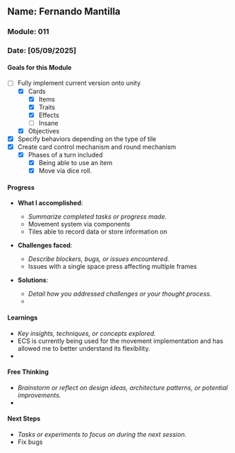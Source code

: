 <!-- Markdown Docs: https://docs.github.com/en/get-started/writing-on-github/getting-started-with-writing-and-formatting-on-github/basic-writing-and-formatting-syntax -->
## Name: Fernando Mantilla
### Module: 011

<!-- Repeat the below as needed-->
### Date: [05/09/2025]

#### Goals for this Module
<!-- Example Template (include the brackets to make a checklist, fill them in as appropriate
- [ ] Goal 1
- [ ] Goal 2
- [ ] Goal 3
-->
- [ ] Fully implement current version onto unity
  -  [x] Cards
    -  [x] Items
    -  [x] Traits
    -  [x] Effects
    -  [ ] Insane 
  -  [x] Objectives
- [x] Specify behaviors depending on the type of tile
- [x] Create card control mechanism and round mechanism
  -  [x] Phases of a turn included
    -  [x] Being able to use an item
    -  [x] Move via dice roll.

#### Progress
- **What I accomplished**:
  - *Summarize completed tasks or progress made.*
  -  Movement system via components
  -  Tiles able to record data or store information on 

- **Challenges faced**:
  - *Describe blockers, bugs, or issues encountered.*
  -  Issues with a single space press affecting multiple frames
- **Solutions**:
  - *Detail how you addressed challenges or your thought process.*
  - 
#### Learnings
- *Key insights, techniques, or concepts explored.*
- ECS is currently being used for the movement implementation and has allowed me to better understand its flexibility.
- 


#### Free Thinking
- *Brainstorm or reflect on design ideas, architecture patterns, or potential improvements.*
-  

#### Next Steps
- *Tasks or experiments to focus on during the next session.*
- Fix bugs
